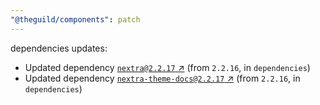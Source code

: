 ```yaml
---
"@theguild/components": patch
---
```

dependencies updates:
  - Updated dependency [`nextra@2.2.17` ↗︎](https://www.npmjs.com/package/nextra/v/2.2.17) (from `2.2.16`, in `dependencies`)
  - Updated dependency [`nextra-theme-docs@2.2.17` ↗︎](https://www.npmjs.com/package/nextra-theme-docs/v/2.2.17) (from `2.2.16`, in `dependencies`)
